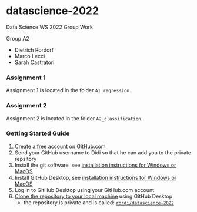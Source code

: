 # datascience-2022

Data Science WS 2022 Group Work

Group A2

 - Dietrich Rordorf
 - Marco Lecci
 - Sarah Castratori

### Assignment 1

Assignment 1 is located in the folder ```A1_regression```.

### Assignment 2

Assignment 2 is located in the folder ```A2_classification```.

### Getting Started Guide

1. Create a free account on [GitHub.com](https://github.com/)
1. Send your GitHub username to Didi so that he can add you to the private repsitory
1. Install the git software, see [installation instructions for Windows or MacOS](https://git-scm.com/book/en/v2/Getting-Started-Installing-Git)
1. Install GitHub Desktop, see [installation instructions for Windows or MacOS](https://docs.github.com/en/desktop/installing-and-configuring-github-desktop/installing-and-authenticating-to-github-desktop/setting-up-github-desktop)
1. Log in to GitHub Desktop using your GitHub.com account
1. [Clone the repository to your local machine](https://docs.github.com/en/desktop/contributing-and-collaborating-using-github-desktop/adding-and-cloning-repositories/cloning-and-forking-repositories-from-github-desktop) using GitHub Desktop
    - the repository is private and is called: [```rordi/datascience-2022```](https://github.com/rordi/datascience-2022)
